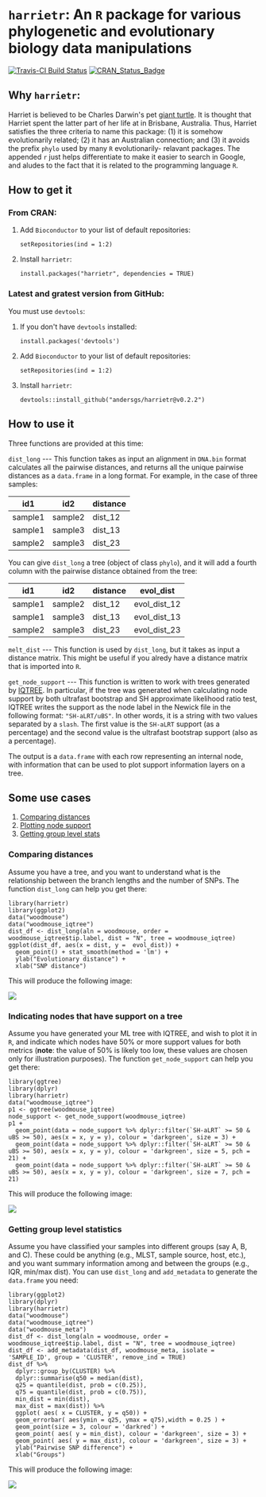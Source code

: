 # `harrietr`: An `R` package for various phylogenetic and evolutionary biology data manipulations 

[![Travis-CI Build Status](https://travis-ci.org/andersgs/harrietr.svg?branch=master)](https://travis-ci.org/andersgs/harrietr)
[![CRAN_Status_Badge](http://www.r-pkg.org/badges/version/harrietr)](https://cran.r-project.org/package=harrietr)

## Why `harrietr`:

Harriet is believed to be Charles Darwin's pet 
[giant turtle](https://en.wikipedia.org/wiki/Harriet_(tortoise)). It is thought
that Harriet spent the latter part of her life at in 
Brisbane, Australia. Thus, Harriet satisfies the three criteria to name this 
package: (1) it is somehow evolutionarily related; (2) it has an Australian
connection; and (3) it avoids the prefix `phylo` used by many `R` evolutionarily-
relavant packages. The appended `r` just helps differentiate to make it easier to
search in Google, and aludes to the fact that it is related to the programming
language `R`.

## How to get it

### From CRAN:

1. Add `Bioconductor` to your list of default repositories:

    `setRepositories(ind = 1:2)`

2. Install `harrietr`:
    
    `install.packages("harrietr", dependencies = TRUE)`


### Latest and gratest version from GitHub:

You must use `devtools`:

1. If you don't have `devtools` installed:

    `install.packages('devtools')`

2. Add `Bioconductor` to your list of default repositories:

    `setRepositories(ind = 1:2)`

3. Install `harrietr`:

    `devtools::install_github("andersgs/harrietr@v0.2.2")`

## How to use it

Three functions are provided at this time:

`dist_long` --- This function takes as input an alignment in `DNA.bin` format
calculates all the pairwise distances, and returns all the unique pairwise distances
as a `data.frame` in a long format. For example, in the case of three samples:

id1      |id2     |distance
-------- |--------|--------
sample1  |sample2 |dist_12
sample1  |sample3 |dist_13
sample2  |sample3 |dist_23
  
You can give `dist_long` a tree (object of class `phylo`), and it will add a 
fourth column with the pairwise distance obtained from the tree:

id1      |id2     |distance | evol_dist
-------- |--------|---------|----------
sample1  |sample2 |dist_12  |evol_dist_12
sample1  |sample3 |dist_13  |evol_dist_13
sample2  |sample3 |dist_23  |evol_dist_23

`melt_dist` --- This function is used by `dist_long`, but it takes as input a
distance matrix. This might be useful if you alredy have a distance matrix that
is imported into `R`.

`get_node_support` --- This function is written to work with trees generated by 
[IQTREE](http://www.iqtree.org/). In particular, if the tree was generated when
calculating node support by both ultrafast bootstrap and SH approximate likelihood
ratio test, IQTREE writes the support as the node label in the Newick file in the
following format: `"SH-aLRT/uBS"`. In other words, it is a string with two values
separated by a `slash`. The first value is the `SH-aLRT` support (as a percentage)
and the second value is the ultrafast bootstrap support (also as a percentage).

The output is a `data.frame` with each row representing an internal node, with
information that can be used to plot support information layers on a tree.

## Some use cases

1. [Comparing distances](#comparing_distances)
2. [Plotting node support](#node_support)
3. [Getting group level stats](#group_stats)


<a name="comparing_distances"/>

### Comparing distances
Assume you have a tree, and you want to understand what is the relationship
between the branch lengths and the number of SNPs. The function `dist_long` 
can help you get there:

```
library(harrietr)
library(ggplot2)
data("woodmouse")
data("woodmouse_iqtree")
dist_df <- dist_long(aln = woodmouse, order = woodmouse_iqtree$tip.label, dist = "N", tree = woodmouse_iqtree)
ggplot(dist_df, aes(x = dist, y =  evol_dist)) + 
  geom_point() + stat_smooth(method = 'lm') +
  ylab("Evolutionary distance") +
  xlab("SNP distance")
```

This will produce the following image:

![](inst/exdata/images/example1.png)

<a name="node_support"/>

### Indicating nodes that have support on a tree
Assume you have generated your ML tree with IQTREE, and wish to plot it in `R`, 
and indicate which nodes have 50% or more support values for both metrics (**note**: 
the value of 50% is likely too low, these values are chosen only for illustration
purposes). The function `get_node_support` can help
you get there:

```
library(ggtree)
library(dplyr)
library(harrietr)
data("woodmouse_iqtree")
p1 <- ggtree(woodmouse_iqtree)
node_support <- get_node_support(woodmouse_iqtree)
p1 + 
  geom_point(data = node_support %>% dplyr::filter(`SH-aLRT` >= 50 & uBS >= 50), aes(x = x, y = y), colour = 'darkgreen', size = 3) +
  geom_point(data = node_support %>% dplyr::filter(`SH-aLRT` >= 50 & uBS >= 50), aes(x = x, y = y), colour = 'darkgreen', size = 5, pch = 21) +
  geom_point(data = node_support %>% dplyr::filter(`SH-aLRT` >= 50 & uBS >= 50), aes(x = x, y = y), colour = 'darkgreen', size = 7, pch = 21)
```

This will produce the following image:

![](inst/exdata/images/example2.png)

<a name="group_stats"/>

### Getting group level statistics
Assume you have classified your samples into different groups (say A, B, and C). 
These could be anything (e.g., MLST, sample source, host, etc.), and you want 
summary information among and between the groups (e.g., IQR, min/max dist). 
You can use `dist_long` and `add_metadata` to generate the `data.frame` you need:

```
library(ggplot2)
library(dplyr)
library(harrietr)
data("woodmouse")
data("woodmouse_iqtree")
data("woodmouse_meta")
dist_df <- dist_long(aln = woodmouse, order = woodmouse_iqtree$tip.label, dist = "N", tree = woodmouse_iqtree)
dist_df <- add_metadata(dist_df, woodmouse_meta, isolate = 'SAMPLE_ID', group = 'CLUSTER', remove_ind = TRUE)
dist_df %>%
  dplyr::group_by(CLUSTER) %>%
  dplyr::summarise(q50 = median(dist),
  q25 = quantile(dist, prob = c(0.25)),
  q75 = quantile(dist, prob = c(0.75)),
  min_dist = min(dist),
  max_dist = max(dist)) %>%
  ggplot( aes( x = CLUSTER, y = q50)) +
  geom_errorbar( aes(ymin = q25, ymax = q75),width = 0.25 ) +
  geom_point(size = 3, colour = 'darkred') +
  geom_point( aes( y = min_dist), colour = 'darkgreen', size = 3) +
  geom_point( aes( y = max_dist), colour = 'darkgreen', size = 3) +
  ylab("Pairwise SNP difference") +
  xlab("Groups")
```
This will produce the following image:

![](inst/exdata/images/example3.png)
